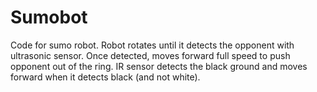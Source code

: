 # Sumobot
Code for sumo robot.
Robot rotates until it detects the opponent with ultrasonic sensor. Once detected, moves forward full speed to push opponent out of the ring.
IR sensor detects the black ground and moves forward when it detects black (and not white).
